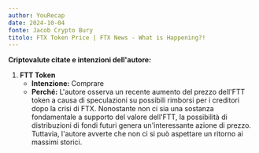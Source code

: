 ```yaml
---
author: YouRecap
date: 2024-10-04
fonte: Jacob Crypto Bury
titolo: FTX Token Price | FTX News - What is Happening?!
---
```


**Criptovalute citate e intenzioni dell'autore:**

1. **FTT Token**
   - **Intenzione:** Comprare
   - **Perché:** L'autore osserva un recente aumento del prezzo dell'FTT token a causa di speculazioni su possibili rimborsi per i creditori dopo la crisi di FTX. Nonostante non ci sia una sostanza fondamentale a supporto del valore dell'FTT, la possibilità di distribuzioni di fondi futuri genera un'interessante azione di prezzo. Tuttavia, l'autore avverte che non ci si può aspettare un ritorno ai massimi storici.
